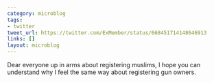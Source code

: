 ```yaml
---
category: microblog
tags:
- twitter
tweet_url: https://twitter.com/ExMember/status/668451714148646913
links: []
layout: microblog
---
```

Dear everyone up in arms about registering muslims, I hope you can understand why I feel the same way about registering gun owners.
